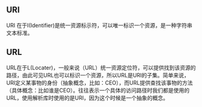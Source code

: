 ## URI
URI 在于I(Identifier)是统一资源标示符，可以唯一标识一个资源，是一种字符串文本标准。
## URL
URL在于L(Locater)，一般来说（URL）统一资源定位符，可以提供找到该资源的路径，由此可见URL也可以标识一个资源，所以URL是URI的子集。简单来说，URI定义某事物的身份（抽象概念，比如：CEO），而URL提供查找该事物的方法（具体概念：比如谁是CEO）。往往表示一个具体的访问路径时我们都是使用的URL，使用解析库时使用的是URI，因为这个时候是一个抽象的概念。
##
